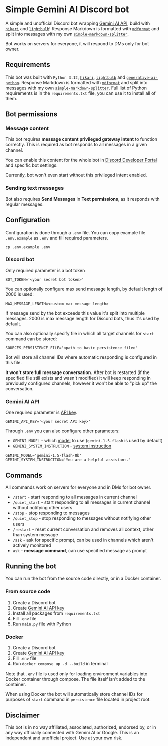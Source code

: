 # Simple Gemini AI Discord bot

A simple and unofficial Discord bot wrapping [Gemini AI API](https://ai.google.dev/), build with [`hikari`](https://github.com/hikari-py/hikari) and [`lightbulb`](https://github.com/tandemdude/hikari-lightbulb)!
Response Markdown is formatted with [`mdformat`](https://github.com/hukkin/mdformat) and split into messages with my own [`simple-markdown-splitter`](https://github.com/Electronic-Mango/simple-markdown-splitter).

Bot works on servers for everyone, it will respond to DMs only for bot owner.



## Requirements

This bot was built with `Python 3.12`, [`hikari`](https://github.com/hikari-py/hikari), [`lightbulb`](https://github.com/tandemdude/hikari-lightbulb) and [`generative-ai-python`](https://github.com/google-gemini/generative-ai-python).
Response Markdown is formatted with [`mdformat`](https://github.com/hukkin/mdformat) and split into messages with my own [`simple-markdown-splitter`](https://github.com/Electronic-Mango/simple-markdown-splitter).
Full list of Python requirements is in the `requirements.txt` file, you can use it to install all of them.



## Bot permissions

### Message content

This bot requires **message content privileged gateway intent** to function correctly.
This is required as bot responds to all messages in a given channel.

You can enable this content for the whole bot in [Discord Developer Portal](https://discord.com/developers/applications) and specific bot settings.

Currently, bot won't even start without this privileged intent enabled.


### Sending text messages

Bot also requires **Send Messages** in **Text permissions**, as it responds with regular messages.



## Configuration

Configuration is done through a `.env` file. You can copy example file `.env.example` as `.env` and fill required parameters.

```commandline
cp .env.example .env
```


### Discord bot

Only required parameter is a bot token

```dotenv
BOT_TOKEN='<your secret bot token>'
```


You can optionally configure max send message length, by default length of 2000 is used:

```dotenv
MAX_MESSAGE_LENGTH=<custom max message length>
```

If message send by the bot exceeds this value it's split into multiple messages.
2000 is max message length for Discord bots, thus it's used by default.


You can also optionally specify file in which all target channels for `start` command can be stored:

```dotenv
SOURCES_PERSISTENCE_FILE='<path to basic persistence file>'
```

Bot will store all channel IDs where automatic responding is configured in this file.

**It won't store full message conversation.**
After bot is restarted (if the specified file still exists and wasn't modified) it will keep responding in previously configured channels,
however it won't be able to "pick up" the conversation.


### Gemini AI API

One required parameter is [API key](https://ai.google.dev/gemini-api/docs/api-key).

```dotenv
GEMINI_API_KEY='<your secret API key>'
```

Through `.env` you can also configure other parameters:
* `GEMINI_MODEL` - which [model](https://ai.google.dev/gemini-api/docs/models/gemini) to use (`gemini-1.5-flash` is used by default)
* `GEMINI_SYSTEM_INSTRUCTION` - [system instruction](https://ai.google.dev/gemini-api/docs/system-instructions?lang=python)

```dotenv
GEMINI_MODEL='gemini-1.5-flash-8b'
GEMINI_SYSTEM_INSTRUCTION='You are a helpful assistant.'
```


## Commands

All commands work on servers for everyone and in DMs for bot owner.

* `/start` - start responding to all messages in current channel
* `/quiet_start` - start responding to all messages in current channel without notifying other users
* `/stop` - stop responding to messages
* `/quiet_stop` - stop responding to messages without notifying other users
* `/restart` - reset current conversation and removes all context, other than system message
* `/ask` - ask for specific prompt, can be used in channels which aren't actively monitored
* `ask` - **message command**, can use specified message as prompt



## Running the bot

You can run the bot from the source code directly, or in a Docker container.


### From source code

1. Create a Discord bot
2. Create [Gemini AI API key](https://ai.google.dev/gemini-api/docs/api-key)
3. Install all packages from `requirements.txt`
4. Fill `.env` file
5. Run `main.py` file with Python


### Docker

1. Create a Discord bot
2. Create [Gemini AI API key](https://ai.google.dev/gemini-api/docs/api-key)
3. Fill `.env` file
4. Run `docker compose up -d --build` in terminal

Note that `.env` file is used only for loading environment variables into Docker container through compose.
The file itself isn't added to the container.

When using Docker the bot will automatically store channel IDs for purposes of `start` command in `persistence` file located in project root.



## Disclaimer

This bot is in no way affiliated, associated, authorized, endorsed by, or in any way officially connected with Gemini AI or Google.
This is an independent and unofficial project.
Use at your own risk.
